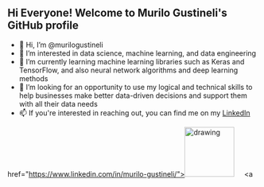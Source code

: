 ## Hi Everyone! Welcome to Murilo Gustineli's GitHub profile

- 👋 Hi, I’m @murilogustineli
- 👀 I’m interested in data science, machine learning, and data engineering
- 🌱 I’m currently learning machine learning libraries such as Keras and TensorFlow, and also neural network algorithms and deep learning methods
- 💞️ I’m looking for an opportunity to use my logical and technical skills to help businesses make better data-driven decisions and support them with all their data needs
- 📫 If you're interested in reaching out, you can find me on my [LinkedIn](https://www.linkedin.com/in/murilo-gustineli/)

href="https://www.linkedin.com/in/murilo-gustineli/"><img src="https://res.cloudinary.com/importdata/image/upload/v1595012354/linkedin_t9qiwy.png" alt="drawing" width="100"/> &nbsp;&nbsp;&nbsp;&nbsp;<a 

<!---
murilogustineli/murilogustineli is a ✨ special ✨ repository because its `README.md` (this file) appears on your GitHub profile.
You can click the Preview link to take a look at your changes.
--->
